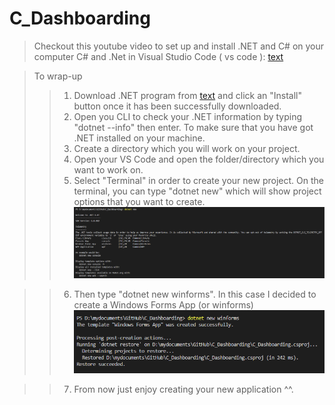 # C_Dashboarding

> Checkout this youtube video to set up and install .NET and C# on your computer C# and .Net in Visual Studio Code ( vs code ): [text](https://www.youtube.com/watch?v=GVmtPO-UEps)	
	
>To wrap-up 
>>	1. Download .NET program from [text](https://dotnet.microsoft.com/en-us/download/dotnet/thank-you/sdk-6.0.402-windows-x64-installer) and click an "Install" button once it has been successfully downloaded.
>>	2. Open you CLI to check your .NET information by typing "dotnet --info" then enter. To make sure that you have got .NET installed on your machine.
>>	3. Create a directory which you will work on your project.
>>	4. Open your VS Code and open the folder/directory which you want to work on.
>>	5. Select "Terminal" in order to create your new project. On the terminal, you can type "dotnet new" which will show project options that you want to create.
![Preview image](.\winformsApp\documentation\images\dotnet_new_app_options.png)
	
>>	6. Then type "dotnet new winforms". In this case I decided to create a Windows Forms App (or winforms)
![Preview image](.\winformsApp\documentation\images\dotnet_chosen_new_app.png)

>>	7. From now just enjoy creating your new application ^^.
